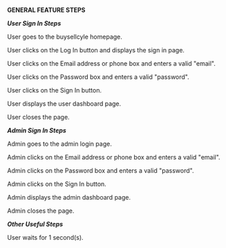 **GENERAL FEATURE STEPS**

**_User Sign In Steps_**

User goes to the buysellcyle homepage.

User clicks on the Log In button and displays the sign in page.

User clicks on the Email address or phone box and enters a valid "email".

User clicks on the Password box and enters a valid "password".

User clicks on the Sign In button.

User displays the user dashboard page.

User closes the page.

**_Admin Sign In Steps_**

Admin goes to the admin login page.

Admin clicks on the Email address or phone box and enters a valid "email".

Admin clicks on the Password box and enters a valid "password".

Admin clicks on the Sign In button.

Admin displays the admin dashboard page.

Admin closes the page.

**_Other Useful Steps_** 

User waits for 1 second(s).




